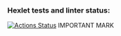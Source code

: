 ### Hexlet tests and linter status:
[![Actions Status](https://github.com/Zyabridos/fullstack-javascript-project-4/actions/workflows/hexlet-check.yml/badge.svg)](https://github.com/Zyabridos/fullstack-javascript-project-4/actions)
IMPORTANT MARK 